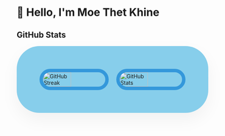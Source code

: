 
# 👋 Hello, I'm Moe Thet Khine
## GitHub Stats

<div style="display: flex; flex-direction: row; justify-content: center; align-items: center; max-width: 1200px; margin: 0 auto; gap: 20px; background-color: #87ceeb; padding: 60px; border-radius: 60px; box-shadow: 0 18px 45px rgba(0, 0, 0, 0.05);">
    <!-- GitHub Streak -->
    <img src="https://streak-stats.demolab.com?user=MoeThetKhine&theme=nord&date_format=j%20M%5B%20Y%5D&card_width=450&cache_seconds=1800" 
         alt="GitHub Streak" 
         style="
             width: 45%; 
             border: 9px solid #3498db; 
             border-radius: 60px; 
         "
    />
    <!-- GitHub Stats -->
    <img src="https://github-readme-stats.vercel.app/api?username=MoeThetKhine&show_icons=true&count_private=true&hide=contribs=false&theme=nord&icon_color=3498db&card_width=450&cache_seconds=1800" 
         alt="GitHub Stats" 
         style="
             width: 45%; 
             border: 9px solid #3498db; 
             border-radius: 60px; 
         "
    />
</div>

